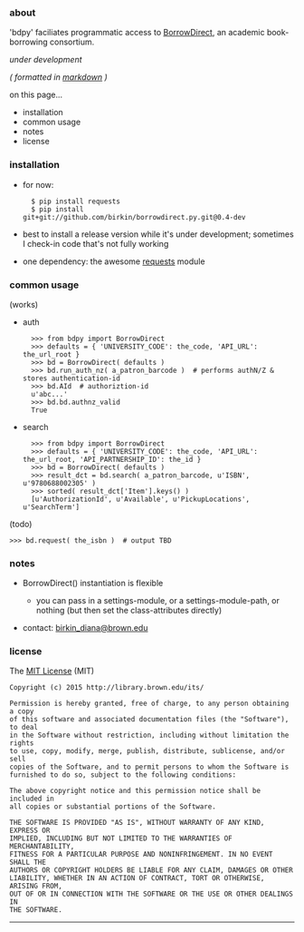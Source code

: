 ### about ###

'bdpy' faciliates programmatic access to [BorrowDirect](http://www.borrowdirect.org), an academic book-borrowing consortium.

_under development_

_( formatted in [markdown](http://daringfireball.net/projects/markdown/) )_

on this page...

- installation
- common usage
- notes
- license



### installation ###

- for now:

        $ pip install requests
        $ pip install git+git://github.com/birkin/borrowdirect.py.git@0.4-dev

- best to install a release version while it's under development; sometimes I check-in code that's not fully working

- one dependency: the awesome [requests](http://docs.python-requests.org/en/latest/) module



### common usage ###

(works)

- auth

        >>> from bdpy import BorrowDirect
        >>> defaults = { 'UNIVERSITY_CODE': the_code, 'API_URL': the_url_root }
        >>> bd = BorrowDirect( defaults )
        >>> bd.run_auth_nz( a_patron_barcode )  # performs authN/Z & stores authentication-id
        >>> bd.AId  # authoriztion-id
        u'abc...'
        >>> bd.bd.authnz_valid
        True

- search

        >>> from bdpy import BorrowDirect
        >>> defaults = { 'UNIVERSITY_CODE': the_code, 'API_URL': the_url_root, 'API_PARTNERSHIP_ID': the_id }
        >>> bd = BorrowDirect( defaults )
        >>> result_dct = bd.search( a_patron_barcode, u'ISBN', u'9780688002305' )
        >>> sorted( result_dct['Item'].keys() )
        [u'AuthorizationId', u'Available', u'PickupLocations', u'SearchTerm']

(todo)

    >>> bd.request( the_isbn )  # output TBD



### notes ###

- BorrowDirect() instantiation is flexible
    - you can pass in a settings-module, or a settings-module-path, or nothing (but then set the class-attributes directly)

- contact: birkin_diana@brown.edu



### license ###

The [MIT License](http://opensource.org/licenses/MIT) (MIT)

    Copyright (c) 2015 http://library.brown.edu/its/

    Permission is hereby granted, free of charge, to any person obtaining a copy
    of this software and associated documentation files (the "Software"), to deal
    in the Software without restriction, including without limitation the rights
    to use, copy, modify, merge, publish, distribute, sublicense, and/or sell
    copies of the Software, and to permit persons to whom the Software is
    furnished to do so, subject to the following conditions:

    The above copyright notice and this permission notice shall be included in
    all copies or substantial portions of the Software.

    THE SOFTWARE IS PROVIDED "AS IS", WITHOUT WARRANTY OF ANY KIND, EXPRESS OR
    IMPLIED, INCLUDING BUT NOT LIMITED TO THE WARRANTIES OF MERCHANTABILITY,
    FITNESS FOR A PARTICULAR PURPOSE AND NONINFRINGEMENT. IN NO EVENT SHALL THE
    AUTHORS OR COPYRIGHT HOLDERS BE LIABLE FOR ANY CLAIM, DAMAGES OR OTHER
    LIABILITY, WHETHER IN AN ACTION OF CONTRACT, TORT OR OTHERWISE, ARISING FROM,
    OUT OF OR IN CONNECTION WITH THE SOFTWARE OR THE USE OR OTHER DEALINGS IN
    THE SOFTWARE.



---
